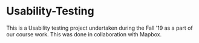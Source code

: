 # Usability-Testing
This is a Usability testing project undertaken during the Fall '19 as a part of our course work. This was done in collaboration with Mapbox. 
